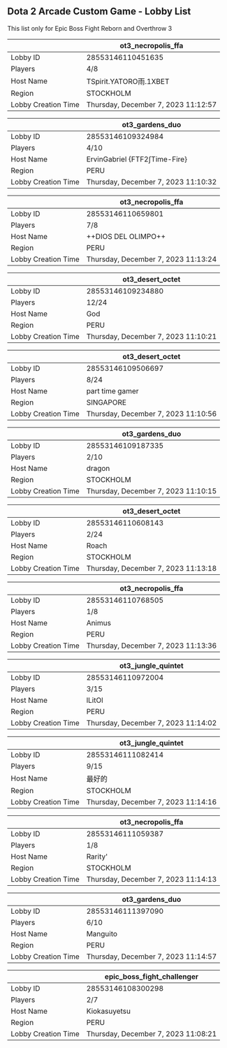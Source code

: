 ## Dota 2 Arcade Custom Game - Lobby List

This list only for Epic Boss Fight Reborn and Overthrow 3

|  | ot3_necropolis_ffa |
| ------ | ------ |
| Lobby ID | 28553146110451635 |
| Players | 4/8 |
| Host Name | TSpirit.YATORO雨.1XBET |
| Region | STOCKHOLM |
| Lobby Creation Time | Thursday, December 7, 2023 11:12:57 |


|  | ot3_gardens_duo |
| ------ | ------ |
| Lobby ID | 28553146109324984 |
| Players | 4/10 |
| Host Name | ErvinGabriel {FTF2∫Time-Fire} |
| Region | PERU |
| Lobby Creation Time | Thursday, December 7, 2023 11:10:32 |


|  | ot3_necropolis_ffa |
| ------ | ------ |
| Lobby ID | 28553146110659801 |
| Players | 7/8 |
| Host Name | ++DIOS DEL OLIMPO++ |
| Region | PERU |
| Lobby Creation Time | Thursday, December 7, 2023 11:13:24 |


|  | ot3_desert_octet |
| ------ | ------ |
| Lobby ID | 28553146109234880 |
| Players | 12/24 |
| Host Name | God |
| Region | PERU |
| Lobby Creation Time | Thursday, December 7, 2023 11:10:21 |


|  | ot3_desert_octet |
| ------ | ------ |
| Lobby ID | 28553146109506697 |
| Players | 8/24 |
| Host Name | part time gamer |
| Region | SINGAPORE |
| Lobby Creation Time | Thursday, December 7, 2023 11:10:56 |


|  | ot3_gardens_duo |
| ------ | ------ |
| Lobby ID | 28553146109187335 |
| Players | 2/10 |
| Host Name | dragon |
| Region | STOCKHOLM |
| Lobby Creation Time | Thursday, December 7, 2023 11:10:15 |


|  | ot3_desert_octet |
| ------ | ------ |
| Lobby ID | 28553146110608143 |
| Players | 2/24 |
| Host Name | Roach |
| Region | STOCKHOLM |
| Lobby Creation Time | Thursday, December 7, 2023 11:13:18 |


|  | ot3_necropolis_ffa |
| ------ | ------ |
| Lobby ID | 28553146110768505 |
| Players | 1/8 |
| Host Name | Animus |
| Region | PERU |
| Lobby Creation Time | Thursday, December 7, 2023 11:13:36 |


|  | ot3_jungle_quintet |
| ------ | ------ |
| Lobby ID | 28553146110972004 |
| Players | 3/15 |
| Host Name | lLitOl |
| Region | PERU |
| Lobby Creation Time | Thursday, December 7, 2023 11:14:02 |


|  | ot3_jungle_quintet |
| ------ | ------ |
| Lobby ID | 28553146111082414 |
| Players | 9/15 |
| Host Name | 最好的 |
| Region | STOCKHOLM |
| Lobby Creation Time | Thursday, December 7, 2023 11:14:16 |


|  | ot3_necropolis_ffa |
| ------ | ------ |
| Lobby ID | 28553146111059387 |
| Players | 1/8 |
| Host Name | Rarity' |
| Region | STOCKHOLM |
| Lobby Creation Time | Thursday, December 7, 2023 11:14:13 |


|  | ot3_gardens_duo |
| ------ | ------ |
| Lobby ID | 28553146111397090 |
| Players | 6/10 |
| Host Name | Manguito |
| Region | PERU |
| Lobby Creation Time | Thursday, December 7, 2023 11:14:57 |


|  | epic_boss_fight_challenger |
| ------ | ------ |
| Lobby ID | 28553146108300298 |
| Players | 2/7 |
| Host Name | Kiokasuyetsu |
| Region | PERU |
| Lobby Creation Time | Thursday, December 7, 2023 11:08:21 |



